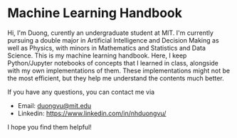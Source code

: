 # Machine Learning Handbook
Hi, I'm Duong, curently an undergraduate student at MIT. I'm currently pursuing a double major in Artificial Intelligence and Decision Making as well as Physics, with minors in Mathematics and Statistics and Data Science. This is my machine learning handbook. Here, I keep Python/Jupyter notebooks of concepts that I learned in class, alongside with my own implementations of them. These implementations might not be the most efficient, but they help me understand the contents much better.

If you have any questions, you can contact me via
- Email: duongvu@mit.edu
- Linkedin: https://www.linkedin.com/in/nhduongvu/

I hope you find them helpful!